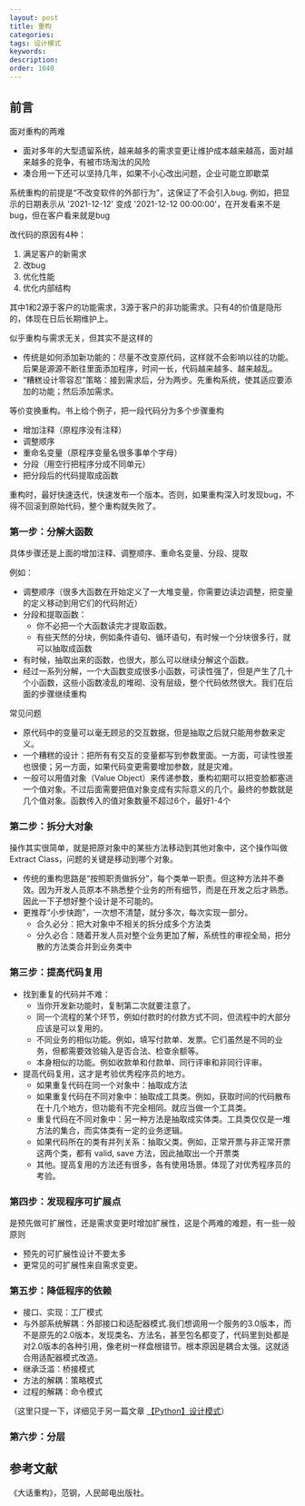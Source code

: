 ```yaml
---
layout: post
title: 重构
categories:
tags: 设计模式
keywords:
description:
order: 1040
---
```



## 前言

面对重构的两难
- 面对多年的大型遗留系统，越来越多的需求变更让维护成本越来越高，面对越来越多的竞争，有被市场淘汰的风险
- 凑合用一下还可以坚持几年，如果不小心改出问题，企业可能立即歇菜

系统重构的前提是“不改变软件的外部行为”，这保证了不会引入bug. 例如，把显示的日期表示从 '2021-12-12' 变成 '2021-12-12 00:00:00'，在开发看来不是bug，但在客户看来就是bug

改代码的原因有4种：
1. 满足客户的新需求
2. 改bug
3. 优化性能
4. 优化内部结构

其中1和2源于客户的功能需求，3源于客户的非功能需求。只有4的价值是隐形的，体现在日后长期维护上。

似乎重构与需求无关，但其实不是这样的
- 传统是如何添加新功能的：尽量不改变原代码，这样就不会影响以往的功能。后果是源源不断往里面添加程序，时间一长，代码越来越多、越来越乱。
- “糟糕设计零容忍”策略：接到需求后，分为两步。先重构系统，使其适应要添加的功能；然后添加需求。


等价变换重构。书上给个例子，把一段代码分为多个步骤重构
- 增加注释（原程序没有注释）
- 调整顺序
- 重命名变量（原程序变量名很多事单个字母）
- 分段（用空行把程序分成不同单元）
- 把分段后的代码提取成函数

重构时，最好快速迭代，快速发布一个版本。否则，如果重构深入时发现bug，不得不回滚到原始代码，整个重构就失败了。

### 第一步：分解大函数

具体步骤还是上面的增加注释、调整顺序、重命名变量、分段、提取

例如：
- 调整顺序（很多大函数在开始定义了一大堆变量，你需要边读边调整，把变量的定义移动到用它们的代码附近）
- 分段和提取函数：
  - 你不必把一个大函数读完才提取函数。
  - 有些天然的分块，例如条件语句、循环语句，有时候一个分块很多行，就可以抽取成函数
- 有时候，抽取出来的函数，也很大，那么可以继续分解这个函数。
- 经过一系列分解，一个大函数变成很多小函数，可读性强了，但是产生了几十个小函数，这些小函数凌乱的堆砌、没有层级，整个代码依然很大。我们在后面的步骤继续重构


常见问题
- 原代码中的变量可以毫无顾忌的交互数据，但是抽取之后就只能用参数来定义。
- 一个糟糕的设计：把所有有交互的变量都写到参数里面。一方面，可读性很差也很傻；另一方面，如果代码变更需要增加参数，就是灾难。
- 一般可以用值对象（Value Object）来传递参数，重构初期可以把变脸都塞进一个值对象。不过后面需要把值对象变成有实际意义的几个。最终的参数就是几个值对象。函数传入的值对象数量不超过6个，最好1-4个

### 第二步：拆分大对象

操作其实很简单，就是把原对象中的某些方法移动到其他对象中，这个操作叫做 Extract Class，问题的关键是移动到哪个对象。  
- 传统的重构思路是“按照职责做拆分”，每个类单一职责。但这种方法并不奏效。因为开发人员原本不熟悉整个业务的所有细节，而是在开发之后才熟悉。因此一下子想好整个设计是不可能的。
- 更推荐“小步快跑”，一次想不清楚，就分多次，每次实现一部分。
  - 合久必分：把大对象中不相关的拆分成多个方法类
  - 分久必合：随着开发人员对整个业务更加了解，系统性的审视全局，把分散的方法类合并到业务类中

### 第三步：提高代码复用

- 找到重复的代码并不难：
  - 当你开发新功能时，复制第二次就要注意了。
  - 同一个流程的某个环节，例如付款时的付款方式不同，但流程中的大部分应该是可以复用的。
  - 不同业务的相似功能。例如，填写付款单、发票。它们虽然是不同的业务，但都需要效验输入是否合法、检查余额等。
  - 本身相似的功能。例如收款单和付款单、同行评审和非同行评审。
- 提高代码复用，这才是考验优秀程序员的地方。
  - 如果重复代码在同一个对象中：抽取成方法
  - 如果重复代码在不同对象中：抽取成工具类。例如，获取时间的代码散布在十几个地方，但功能有不完全相同。就应当做一个工具类。
  - 重复代码在不同对象中：另一种方法是抽取成实体类。工具类仅仅是一堆方法的集合，而实体类有一定的业务逻辑。
  - 如果代码所在的类有并列关系：抽取父类。例如，正常开票与非正常开票这两个类，都有 valid, save 方法，因此抽取出一个开票类
  - 其他。提高复用的方法还有很多，各有使用场景。体现了对优秀程序员的考验。

### 第四步：发现程序可扩展点

是预先做可扩展性，还是需求变更时增加扩展性，这是个两难的难题，有一些一般原则
- 预先的可扩展性设计不要太多
- 更常见的可扩展性来自需求变更。

### 第五步：降低程序的依赖

- 接口、实现：工厂模式
- 与外部系统解耦：外部接口和适配器模式.我们想调用一个服务的3.0版本，而不是原先的2.0版本，发现类名、方法名，甚至包名都变了，代码里到处都是对2.0版本的各种引用，像老树一样盘根错节。根本原因是耦合太强。这就适合用适配器模式改造。
- 继承泛滥：桥接模式
- 方法的解耦：策略模式
- 过程的解耦：命令模式

（这里只提一下，详细见于另一篇文章 [【Python】设计模式](https://www.guofei.site/2019/10/26/design_patterns.html)）


### 第六步：分层



## 参考文献

《大话重构》，范钢，人民邮电出版社。
